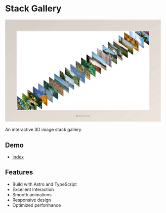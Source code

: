 # Stack Gallery

![image-stack](public/hero.jpeg)

An interactive 3D image stack gallery.

## Demo

- [Index](https://stack-gallery.vercel.app/)

## Features

- Build with Astro and TypeScript
- Excellent Interaction
- Smooth animations
- Responsive design
- Optimized performance
